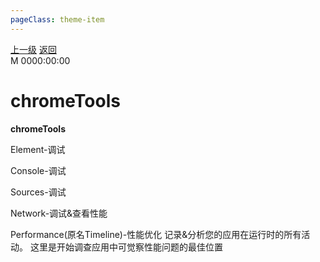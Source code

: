 ```yaml
---
pageClass: theme-item
---
```

<div class="extend-header">
    <div class="info">
        <div class="record">
            <a class="back" href="./">上一级</a>
            <a class="back" href="./">返回</a>
        </div>        
        <div class="mini">
            <span>M 0000:00:00</span>
        </div>
    </div>
    <div class="content"></div>
</div>
<div class="content-header">
<h1>chromeTools</h1><strong>chromeTools</strong>
</div>

Element-调试

Console-调试

Sources-调试

Network-调试&查看性能

Performance(原名Timeline)-性能优化
记录&分析您的应用在运行时的所有活动。 这里是开始调查应用中可觉察性能问题的最佳位置
